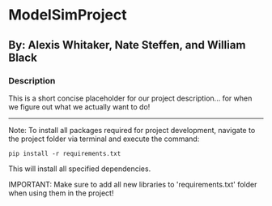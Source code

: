 # ModelSimProject
## By: Alexis Whitaker, Nate Steffen, and William Black

### Description

This is a short concise placeholder for our project description... for when we figure out what we actually want to do!

----------------------------------------------------------------------------------------------------------------
Note:
To install all packages required for project development, navigate to the project folder via terminal and execute the command:

```
pip install -r requirements.txt
```

This will install all specified dependencies.

IMPORTANT: Make sure to add all new libraries to 'requirements.txt' folder when using them in the project!